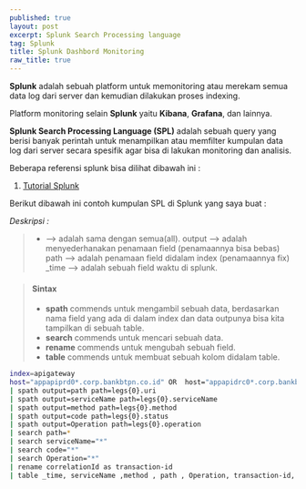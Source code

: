 ```yaml
---
published: true
layout: post
excerpt: Splunk Search Processing language
tag: Splunk
title: Splunk Dashbord Monitoring
raw_title: true
---
```

**Splunk** adalah sebuah platform untuk memonitoring atau merekam semua data log dari server dan kemudian dilakukan proses indexing.

Platform monitoring selain **Splunk** yaitu **Kibana**, **Grafana**, dan lainnya.

**Splunk Search Processing Language (SPL)** adalah sebuah query yang berisi banyak perintah untuk menampilkan atau memfilter kumpulan data log dari server secara spesifik agar bisa di lakukan monitoring dan analisis.

Beberapa referensi splunk bisa dilihat dibawah ini :
1. <a href="https://www.tutorialspoint.com/splunk/index.htm" 				
     title="tutorialsplunk">Tutorial Splunk</a>

Berikut dibawah ini contoh kumpulan SPL di Splunk yang saya buat :

*Deskripsi :*
>	*	--> adalah sama dengan semua(all).
	output	--> adalah menyederhanakan penamaan field (penamaannya bisa bebas)
	path	--> adalah penamaan field didalam index (penamaannya fix)
	_time	--> adalah sebuah field waktu di splunk.

> #### Sintax
> - **spath** commends untuk mengambil sebuah data, berdasarkan nama field yang ada di dalam index dan data outpunya bisa kita tampilkan di sebuah table.
> - **search** commends untuk mencari sebuah data.
> - **rename** commends untuk mengubah sebuah field.
> - **table** commends untuk membuat sebuah kolom didalam table. 

```sh
index=apigateway
host="appapiprd0*.corp.bankbtpn.co.id" OR  host="appapidrc0*.corp.bankbtpn.co.id"
| spath output=path path=legs{0}.uri 
| spath output=serviceName path=legs{0}.serviceName 
| spath output=method path=legs{0}.method 
| spath output=code path=legs{0}.status 
| spath output=Operation path=legs{0}.operation 
| search path=* 
| search serviceName="*"
| search code="*" 
| search Operation="*" 
| rename correlationId as transaction-id
| table _time, serviceName ,method , path , Operation, transaction-id, code, duration
```
